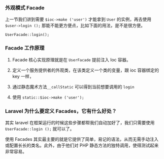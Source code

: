 ### 外观模式 Facade   

上一节我们讲到需要 `$ioc->make ('user')` 才能拿到 `User` 的实例，再去使用 `$user->login ();` 那能不能更方便点，比如下面的用法，是不是很方便。

```
UserFacade::login();

```

### Facade 工作原理

1. Facade 核心实现原理就是在 `UserFacade` 提前注入 Ioc 容器。

2. 定义一个服务提供者的外观类，在该类定义一个类的变量，跟 ioc 容器绑定的 key 一样，

3. 通过静态魔术方法`__callStatic` 可以得到当前想要调用的 `login`

4. 使用 `static::$ioc->make ('user');`


### Laravel 为什么要定义 Facades，它有什么好处？

其实 laravel 在框架运行的时候这些步骤都帮我们自动加好了，我们只需要使用 `UserFacade::login ();` 就可以了。

使用 Facades 其实最主要的就是它提供了简单，易记的语法，从而无需手动注入或配置长长的类名。此外，由于他们对 PHP 静态方法的独特调用，使得测试起来非常容易。
